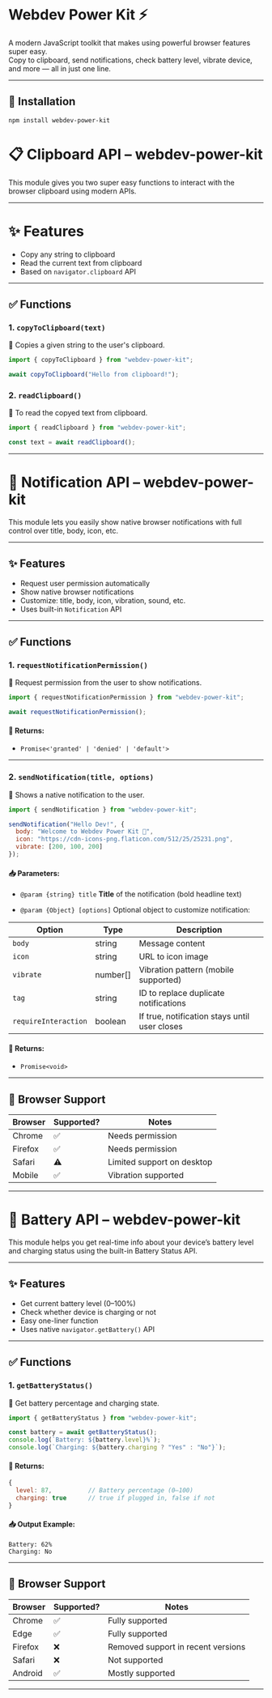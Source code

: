 # Webdev Power Kit ⚡

A modern JavaScript toolkit that makes using powerful browser features super easy.  
Copy to clipboard, send notifications, check battery level, vibrate device, and more — all in just one line.

---

## 🚀 Installation

```bash
npm install webdev-power-kit
```

# 📋 Clipboard API – webdev-power-kit

This module gives you two super easy functions to interact with the browser clipboard using modern APIs.

---

# ✨ Features

- Copy any string to clipboard
- Read the current text from clipboard
- Based on `navigator.clipboard` API

---

## ✅ Functions

### 1. `copyToClipboard(text)`

📌 Copies a given string to the user's clipboard.

```js
import { copyToClipboard } from "webdev-power-kit";

await copyToClipboard("Hello from clipboard!");
```
### 2. `readClipboard()`

📌 To read the copyed text from clipboard.

```js
import { readClipboard } from "webdev-power-kit";

const text = await readClipboard();
```

---

# 📢 Notification API – webdev-power-kit

This module lets you easily show native browser notifications with full control over title, body, icon, etc.

---

## ✨ Features

* Request user permission automatically
* Show native browser notifications
* Customize: title, body, icon, vibration, sound, etc.
* Uses built-in `Notification` API

---

## ✅ Functions

### 1. `requestNotificationPermission()`

📌 Request permission from the user to show notifications.

```js
import { requestNotificationPermission } from "webdev-power-kit";

await requestNotificationPermission();
```

#### 🔁 Returns:

* `Promise<'granted' | 'denied' | 'default'>`

---

### 2. `sendNotification(title, options)`

📌 Shows a native notification to the user.

```js
import { sendNotification } from "webdev-power-kit";

sendNotification("Hello Dev!", {
  body: "Welcome to Webdev Power Kit 🚀",
  icon: "https://cdn-icons-png.flaticon.com/512/25/25231.png",
  vibrate: [200, 100, 200]
});
```

#### 📥 Parameters:

* `@param {string} title`
  **Title** of the notification (bold headline text)

* `@param {Object} [options]`
  Optional object to customize notification:

| Option               | Type      | Description                                   |
| -------------------- | --------- | --------------------------------------------- |
| `body`               | string    | Message content                               |
| `icon`               | string    | URL to icon image                             |
| `vibrate`            | number\[] | Vibration pattern (mobile supported)          |
| `tag`                | string    | ID to replace duplicate notifications         |
| `requireInteraction` | boolean   | If true, notification stays until user closes |

#### 🔁 Returns:

* `Promise<void>`

---

## 🔐 Browser Support

| Browser | Supported? | Notes                      |
| ------- | ---------- | -------------------------- |
| Chrome  | ✅          | Needs permission           |
| Firefox | ✅          | Needs permission           |
| Safari  | ⚠️         | Limited support on desktop |
| Mobile  | ✅          | Vibration supported        |

---


# 🔋 Battery API – webdev-power-kit

This module helps you get real-time info about your device’s battery level and charging status using the built-in Battery Status API.

---

## ✨ Features

* Get current battery level (0–100%)
* Check whether device is charging or not
* Easy one-liner function
* Uses native `navigator.getBattery()` API

---

## ✅ Functions

### 1. `getBatteryStatus()`

📌 Get battery percentage and charging state.

```js
import { getBatteryStatus } from "webdev-power-kit";

const battery = await getBatteryStatus();
console.log(`Battery: ${battery.level}%`);
console.log(`Charging: ${battery.charging ? "Yes" : "No"}`);
```

#### 🔁 Returns:

```js
{
  level: 87,          // Battery percentage (0–100)
  charging: true      // true if plugged in, false if not
}
```

#### 📥 Output Example:

```
Battery: 62%
Charging: No
```

---


## 🔐 Browser Support

| Browser | Supported? | Notes                              |
| ------- | ---------- | ---------------------------------- |
| Chrome  | ✅          | Fully supported                    |
| Edge    | ✅          | Fully supported                    |
| Firefox | ❌          | Removed support in recent versions |
| Safari  | ❌          | Not supported                      |
| Android | ✅          | Mostly supported                   |

---
